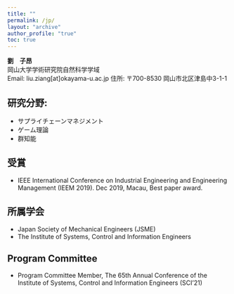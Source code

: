 ```yaml
---
title: ""
permalink: /jp/
layout: "archive"
author_profile: "true"
toc: true
---
```


__劉　子昂__　  
岡山大学学術研究院自然科学学域   
Email: liu.ziang[at]okayama-u.ac.jp
住所: 〒700-8530 岡山市北区津島中3-1-1   

## 研究分野: 
- サプライチェーンマネジメント
- ゲーム理論
- 群知能

## 受賞
- IEEE International Conference on Industrial Engineering and Engineering Management (IEEM 2019). Dec 2019, Macau, Best paper award.

## 所属学会
- Japan Society of Mechanical Engineers (JSME)
- The Institute of Systems, Control and Information Engineers

## Program Committee
- Program Committee Member, The 65th Annual Conference of the Institute of Systems, Control and Information Engineers (SCI’21)